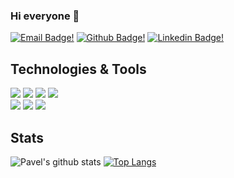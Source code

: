 ### Hi everyone 👋


[![Email Badge!](https://img.shields.io/badge/-Mail-white?style=flat&logo=gmail)](mailto:pavponn@gmail.com)
[![Github Badge!](https://img.shields.io/badge/-pavponn-gold?style=flat&logo=github&logoColor=black&link=https://github.com/pavponn/)](https://www.github.com/pavponn/)
[![Linkedin Badge!](https://img.shields.io/badge/-LinkedIn-white?style=flat&logo=linkedin&logoColor=blue&link=https://www.linkedin.com/in/pavponn/)](https://www.linkedin.com/in/pavponn/)

<!--
**pavponn/pavponn** is a ✨ _special_ ✨ repository because its `README.md` (this file) appears on your GitHub profile.

Here are some ideas to get you started:

- 🔭 I’m currently working on ...
- 🌱 I’m currently learning ...
- 👯 I’m looking to collaborate on ...
- 🤔 I’m looking for help with ...
- 💬 Ask me about ...
- 📫 How to reach me: ...
- 😄 Pronouns: ...
- ⚡ Fun fact: ...
-->
## Technologies & Tools


![](https://img.shields.io/badge/OS-MacOS-informational?style=flat&logo=apple&logoColor=white&color=blue) 
![](https://img.shields.io/badge/Editor-Intelij%20IDEA-informational?style=flat&logo=intelij&logoColor=white&color=blue)
![](https://img.shields.io/badge/Code-Java-informational?style=flat&logo=java&logoColor=white&color=blue)
![](https://img.shields.io/badge/Code-Kotlin-informational?style=flat&logo=kotlin&logoColor=white&color=blue)<br/>
![](https://img.shields.io/badge/Code-TypeScript-informational?style=flat&logo=typescript&logoColor=white&color=blue)
![](https://img.shields.io/badge/Code-Python-informational?style=flat&logo=python&logoColor=white&color=blue)
![](https://img.shields.io/badge/Tools-PostgreSQL-informational?style=flat&logo=postgresql&logoColor=white&color=blue)
## Stats
![Pavel's github stats](https://github-readme-stats.vercel.app/api?username=pavponn&count_private=true&how_icons=true&include_all_commits=true&hide=contribs&theme=default)
[![Top Langs](https://github-readme-stats.vercel.app/api/top-langs/?username=pavponn&count_private=true&layout=compact&langs_count=6&include_all_commits=true&theme=default)](https://github.com/pavponn/pavponn)
